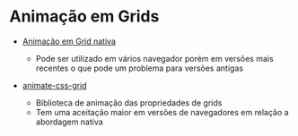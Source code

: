# Animação em Grids

- [Animação em Grid nativa](https://web.dev/articles/css-animated-grid-layouts?hl=pt-br)
	- Pode ser utilizado em vários navegador porém em versões mais recentes o que pode um problema para versões antigas

- [animate-css-grid](https://www.npmjs.com/package/animate-css-grid)
	- Biblioteca de animação das propriedades de grids
	- Tem uma aceitação maior em versões de navegadores em relação a abordagem nativa